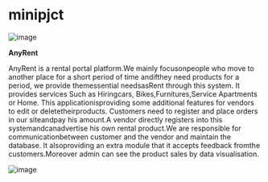 # minipjct
![image](https://user-images.githubusercontent.com/97578901/203300498-9ec0f2e8-54e4-481a-9d32-249d1a9d7ba9.png)

<b>AnyRent</b>
<p>AnyRent is a rental portal platform.We mainly focusonpeople who move to another place for a short period of time andifthey need products for a period, we provide themessential needsasRent through this system. It provides services Such as Hiringcars, Bikes,Furnitures,Service Apartments or Home. This applicationisproviding some additional features for vendors to edit or deletetheirproducts. Customers need to register and place orders in our siteandpay his amount.A vendor directly registers into this systemandcanadvertise his own rental product.We are responsible for communicationbetween customer and the vendor and maintain the database. It alsoproviding an extra module that it accepts feedback fromthe customers.Moreover admin can see the product sales by data visualisation.</p>

![image](https://user-images.githubusercontent.com/97578901/201155027-977b2829-b1c5-461c-9c49-52fa8e3c7f99.png)

